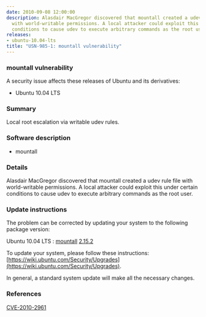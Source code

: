 ```yaml
---
date: 2010-09-08 12:00:00
description: Alasdair MacGregor discovered that mountall created a udev rule file
  with world-writable permissions. A local attacker could exploit this under certain
  conditions to cause udev to execute arbitrary commands as the root user.
releases:
- ubuntu-10.04-lts
title: "USN-985-1: mountall vulnerability"
---
```


### mountall vulnerability

A security issue affects these releases of Ubuntu and its derivatives:

* Ubuntu 10.04 LTS

### Summary

Local root escalation via writable udev rules. 

### Software description

* mountall 

### Details

Alasdair MacGregor discovered that mountall created a udev rule file with world-writable permissions. A local attacker could exploit this under certain conditions to cause udev to execute arbitrary commands as the root user. 

### Update instructions

The problem can be corrected by updating your system to the following package version:

Ubuntu 10.04 LTS
 : [mountall](https://launchpad.net/ubuntu/+source/mountall) <span> [2.15.2](https://launchpad.net/ubuntu/+source/mountall/2.15.2) </span> 

To update your system, please follow these instructions: [https://wiki.ubuntu.com/Security/Upgrades](https://wiki.ubuntu.com/Security/Upgrades).

In general, a standard system update will make all the necessary changes. 

### References

 [CVE-2010-2961](http://people.ubuntu.com/~ubuntu-security/cve/CVE-2010-2961)

